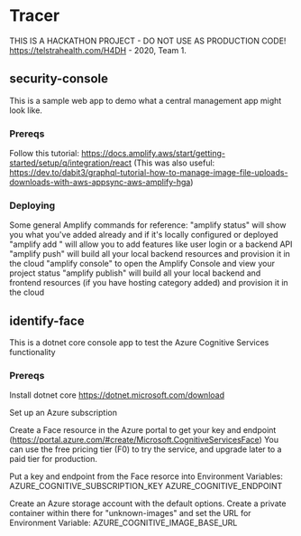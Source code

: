 # Tracer
THIS IS A HACKATHON PROJECT - DO NOT USE AS PRODUCTION CODE!
https://telstrahealth.com/H4DH - 2020, Team 1.

## security-console
This is a sample web app to demo what a central management app might look like.

### Prereqs
Follow this tutorial: https://docs.amplify.aws/start/getting-started/setup/q/integration/react
(This was also useful: https://dev.to/dabit3/graphql-tutorial-how-to-manage-image-file-uploads-downloads-with-aws-appsync-aws-amplify-hga)

### Deploying

Some general Amplify commands for reference:
"amplify status" will show you what you've added already and if it's locally configured or deployed
"amplify add <category>" will allow you to add features like user login or a backend API
"amplify push" will build all your local backend resources and provision it in the cloud
"amplify console" to open the Amplify Console and view your project status
"amplify publish" will build all your local backend and frontend resources (if you have hosting category added) and provision it in the cloud

## identify-face
This is a dotnet core console app to test the Azure Cognitive Services functionality

### Prereqs
Install dotnet core https://dotnet.microsoft.com/download

Set up an Azure subscription

Create a Face resource in the Azure portal to get your key and endpoint (https://portal.azure.com/#create/Microsoft.CognitiveServicesFace)
You can use the free pricing tier (F0) to try the service, and upgrade later to a paid tier for production.

Put a key and endpoint from the Face resorce into Environment Variables:
AZURE_COGNITIVE_SUBSCRIPTION_KEY
AZURE_COGNITIVE_ENDPOINT

Create an Azure storage account with the default options.
Create a private container within there for "unknown-images" and set the URL for Environment Variable:
AZURE_COGNITIVE_IMAGE_BASE_URL

